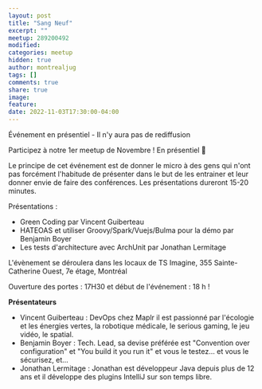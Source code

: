 ```yaml
---
layout: post
title: "Sang Neuf"
excerpt: ""
meetup: 289200492
modified:
categories: meetup
hidden: true
author: montrealjug
tags: []
comments: true
share: true
image:
feature:
date: 2022-11-03T17:30:00-04:00
---
```


Événement en présentiel - Il n'y aura pas de rediffusion

Participez à notre 1er meetup de Novembre ! En présentiel 🎉

Le principe de cet événement est de donner le micro à des gens qui n'ont pas forcément l'habitude de présenter dans le but de les entrainer et leur donner envie de faire des conférences.
Les présentations dureront 15-20 minutes.

Présentations :

- Green Coding par Vincent Guiberteau
- HATEOAS et utiliser Groovy/Spark/Vuejs/Bulma pour la démo	par Benjamin Boyer
- Les tests d'architecture avec ArchUnit par Jonathan Lermitage

L'évènement se déroulera dans les locaux de TS Imagine, 355 Sainte-Catherine Ouest, 7e étage, Montréal

Ouverture des portes : 17H30 et début de l'événement : 18 h !

__Présentateurs__

- Vincent Guiberteau : DevOps chez Maplr il est passionné par l'écologie et les énergies vertes, la robotique médicale, le serious gaming, le jeu vidéo, le spatial.
- Benjamin Boyer : Tech. Lead, sa devise préférée est "Convention over configuration" et "You build it you run it" et vous le testez... et vous le sécurisez, et...
- Jonathan Lermitage : Jonathan est développeur Java depuis plus de 12 ans et il développe des plugins IntelliJ sur son temps libre.
